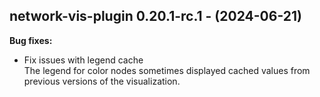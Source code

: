 ## network-vis-plugin 0.20.1-rc.1 - (2024-06-21)

**Bug fixes:**

 * Fix issues with legend cache\
   The legend for color nodes sometimes displayed cached values from
   previous versions of the visualization.

